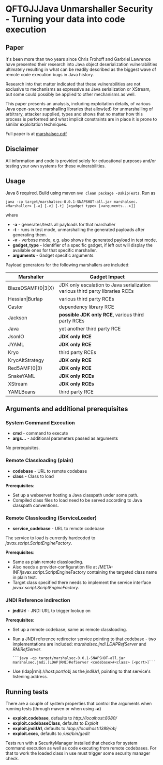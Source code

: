 # QFTGJJJava Unmarshaller Security - Turning your data into code execution

## Paper

It's been more than two years since Chris Frohoff and Garbriel Lawrence have presented their research into Java object deserialization vulnerabilities ultimately resulting in what can be readily described as the biggest wave of remote code execution bugs in Java history.

Research into that matter indicated that these vulnerabilities are not exclusive to mechanisms as expressive as Java serialization or XStream, but some could possibly be applied to other mechanisms as well.

This paper presents an analysis, including exploitation details, of various Java open-source marshalling libraries that allow(ed) for unmarshalling of arbitrary, attacker supplied, types and shows that no matter how this process is performed and what implicit constraints are in place it is prone to similar exploitation techniques.

Full paper is at [marshalsec.pdf](https://www.github.com/mbechler/marshalsec/blob/master/marshalsec.pdf?raw=true)

## Disclaimer

All information and code is provided solely for educational purposes and/or testing your own systems for these vulnerabilities.

## Usage

Java 8 required. Build using maven ```mvn clean package -DskipTests```. Run as

```shell
java -cp target/marshalsec-0.0.1-SNAPSHOT-all.jar marshalsec.<Marshaller> [-a] [-v] [-t] [<gadget_type> [<arguments...>]]
```

where

* **-a** - generates/tests all payloads for that marshaller
* **-t** - runs in test mode, unmarshalling the generated payloads after generating them.
* **-v** - verbose mode, e.g. also shows the generated payload in test mode.
* **gadget_type** - Identifier of a specific gadget, if left out will display the available ones for that specific marshaller.
* **arguments** - Gadget specific arguments

Payload generators for the following marshallers are included:<br />

| Marshaller                      | Gadget Impact
| ------------------------------- | ----------------------------------------------
| BlazeDSAMF(0&#124;3&#124;X)     | JDK only escalation to Java serialization<br/>various third party libraries RCEs
| Hessian&#124;Burlap             | various third party RCEs
| Castor                          | dependency library RCE
| Jackson                         | **possible JDK only RCE**, various third party RCEs
| Java                            | yet another third party RCE
| JsonIO                          | **JDK only RCE**
| JYAML                           | **JDK only RCE**
| Kryo                            | third party RCEs
| KryoAltStrategy                 | **JDK only RCE**
| Red5AMF(0&#124;3)               | **JDK only RCE**
| SnakeYAML                       | **JDK only RCEs**
| XStream                         | **JDK only RCEs**
| YAMLBeans                       | third party RCE

## Arguments and additional prerequisites

### System Command Execution

* **cmd** - command to execute
* **args...** - additional parameters passed as arguments

No prerequisites.

### Remote Classloading (plain)

* **codebase** - URL to remote codebase
* **class** - Class to load

**Prerequisites**:

* Set up a webserver hosting a Java classpath under some path.
* Compiled class files to load need to be served according to Java classpath conventions.

### Remote Classloading (ServiceLoader)

* **service_codebase** - URL to remote codebase

The service to load is currently hardcoded to *javax.script.ScriptEngineFactory*.

**Prerequisites**:

* Same as plain remote classloading.
* Also needs a provider-configuration file at *<codebase>*/META-INF/javax.script.ScriptEngineFactory
  containing the targeted class name in plain text.
* Target class specified there needs to implement the service interface *javax.script.ScriptEngineFactory*.


### JNDI Reference indirection

* **jndiUrl** - JNDI URL to trigger lookup on


**Prerequisites**:

* Set up a remote codebase, same as remote classloading.
* Run a JNDI reference redirector service pointing to that codebase -
  two implementations are included: *marshalsec.jndi.LDAPRefServer* and *RMIRefServer*.

      ```java -cp target/marshalsec-0.0.1-SNAPSHOT-all.jar marshalsec.jndi.(LDAP|RMI)RefServer <codebase>#<class> [<port>]```

* Use (ldap|rmi)://*host*:*port*/obj as the *jndiUrl*, pointing to that service's listening address.

## Running tests

There are a couple of system properties that control the arguments when running tests (through maven or when using **-a**)

* **exploit.codebase**, defaults to *http://localhost:8080/*
* **exploit.codebaseClass**, defaults to *Exploit*
* **exploit.jndiUrl**, defaults to *ldap://localhost:1389/obj*
* **exploit.exec**, defaults to */usr/bin/gedit*

Tests run with a SecurityManager installed that checks for system command execution as well as code executing from remote codebases.
For that to work the loaded class in use must trigger some security manager check.



